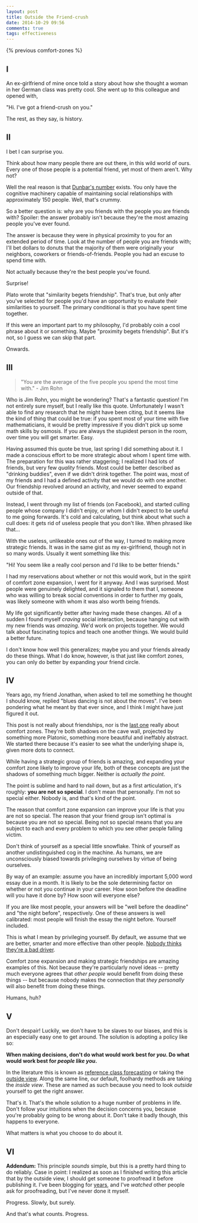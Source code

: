 ```yaml
---
layout: post
title: Outside the Friend-crush
date: 2014-10-29 09:56
comments: true
tags: effectiveness
---
```


{% previous comfort-zones %}

## I

An ex-girlfriend of mine once told a story about how she thought a woman in her
German class was pretty cool. She went up to this colleague and opened with,

"Hi. I've got a friend-crush on you."

The rest, as they say, is history.

<!--more-->



## II

I bet I can surprise you.

Think about how many people there are out there, in this wild world of ours.
Every one of those people is a potential friend, yet most of them aren't. Why
not?

Well the real reason is that [Dunbar's number][dunbar] exists. You only have the
cognitive machinery capable of maintaining social relationships with
approximately 150 people. Well, that's crummy.

So a better question is: why are you friends with the people you are friends
with? Spoiler: the answer probably isn't because they're the most amazing people
you've ever found.

The answer is because they were in physical proximity to you for an extended
period of time. Look at the number of people you are friends with; I'll bet
dollars to donuts that the majority of them were originally your neighbors,
coworkers or friends-of-friends. People you had an excuse to spend time with.

Not actually because they're the best people you've found.

Surprise!

Plato wrote that "similarity begets friendship". That's true, but only after
you've selected for people you'd have an opportunity to evaluate their
similarities to yourself. The primary conditional is that you have spent time
together.

If this were an important part to my philosophy, I'd probably coin a cool phrase
about it or something. Maybe "proximity begets friendship". But it's not, so
I guess we can skip that part.

Onwards.

[dunbar]: http://en.wikipedia.org/wiki/Dunbar's_number



## III

> "You are the average of the five people you spend the most time with." - Jim
> Rohn

Who is Jim Rohn, you might be wondering? That's a fantastic question! I'm not
entirely sure myself, but I really like this quote. Unfortunately I wasn't able
to find any research that he might have been citing, but it seems like the kind
of thing that could be true: if you spent most of your time with five
mathematicians, it would be pretty impressive if you didn't pick up some math
skills by osmosis. If you are always the stupidest person in the room, over time
you will get smarter. Easy.

Having assumed this quote be true, last spring I did something about it.  I made
a conscious effort to be more strategic about whom I spent time with. The
preparation for this was rather staggering; I realized I had lots of friends,
but very few *quality* friends. Most could be better described as "drinking
buddies", even if we didn't drink together. The point was, most of my friends
and I had a defined activity that we would do with one another. Our friendship
revolved around an activity, and never seemed to expand outside of that.

Instead, I went through my list of friends (on Facebook), and started culling
people whose company I didn't enjoy, or whom I didn't expect to be useful to me
going forwards. It's cold and calculating, but think about what such a cull
does: it gets rid of useless people that you don't like. When phrased like
that...

With the useless, unlikeable ones out of the way, I turned to making more
strategic friends. It was in the same gist as my ex-girlfriend, though not in so
many words. Usually it went something like this:

"Hi! You seem like a really cool person and I'd like to be better friends."

I had my reservations about whether or not this would work, but in the spirit of
comfort zone expansion, I went for it anyway. And I was surprised. Most people
were genuinely delighted, and it signaled to them that I, someone who was
willing to break social conventions in order to further my goals, was likely
someone with whom it was also worth being friends.

My life got significantly better after having made these changes. All of
a sudden I found myself *craving* social interaction, because hanging out with
my new friends was *amazing*. We'd work on projects together. We would talk
about fascinating topics and teach one another things. We would build a better
future.

I don't know how well this generalizes; maybe you and your friends already do
these things. What I do know, however, is that just like comfort zones, you can
only do better by expanding your friend circle.



## IV

Years ago, my friend Jonathan, when asked to tell me something he thought
I should know, replied "blues dancing is not about the moves". I've been
pondering what he meant by that ever since, and I think I might have just
figured it out.

This post is not really about friendships, nor is the [last one][comfort] really
about comfort zones. They're both shadows on the cave wall, projected by
something more Platonic, something more beautiful and ineffably abstract. We
started there because it's easier to see what the underlying shape is, given
more dots to connect.

While having a strategic group of friends is amazing, and expanding your comfort
zone likely to improve your life, both of these concepts are just the shadows of
something much bigger. Neither is *actually the point*.

The point is sublime and hard to nail down, but as a first articulation, it's
roughly: **you are not so special**. I don't mean that personally. I'm not so
special either. Nobody is, and that's kind of the point.

The reason that comfort zone expansion can improve your life is that you are not
so special. The reason that your friend group isn't optimal is because you are
not so special. Being not so special means that you are subject to each and
every problem to which you see other people falling victim.

Don't think of yourself as a special little snowflake. Think of yourself as
another undistinguished cog in the machine. As humans, we are unconsciously
biased towards privileging ourselves by virtue of being ourselves.

By way of an example: assume you have an incredibly important 5,000 word essay
due in a month. It is likely to be the sole determining factor on whether or not
you continue in your career. How soon before the deadline will you have it done
by? How soon will everyone else?

If you are like most people, your answers will be "well before the deadline" and
"the night before", respectively. One of these answers is well calibrated: most
people will finish the essay the night before. Yourself included.

This is what I mean by privileging yourself. By default, we assume that we are
better, smarter and more effective than other people. [Nobody thinks they're
a bad driver][illusory].

Comfort zone expansion and making strategic friendships are amazing examples of
this. Not because they're particularly novel ideas -- pretty much everyone
agrees that *other people* would benefit from doing these things -- but because
nobody makes the connection that *they personally* will also benefit from doing
these things.

Humans, huh?

[comfort]: http://sandymaguire.me/blog/comfort-zones/
[illusory]: http://en.wikipedia.org/wiki/Illusory_superiority



## V

Don't despair! Luckily, we don't have to be slaves to our biases, and this is an
especially easy one to get around. The solution is adopting a policy like so:

**When making decisions, don't do what would work best for *you*. Do what would
work best for *people like you*.**

In the literature this is known as [reference class forecasting][rcf] or taking
the [outside view][outside]. Along the same line, our default, foolhardy methods
are taking the *inside view*. These are named as such because you need to look
*outside* yourself to get the right answer.

That's it. That's the whole solution to a huge number of problems in life. Don't
follow your intuitions when the decision concerns you, because you're probably
going to be wrong about it. Don't take it badly though, this happens to
everyone.

What matters is what you choose to do about it.

[rcf]: http://en.wikipedia.org/wiki/Reference_class_forecasting
[outside]: http://wiki.lesswrong.com/wiki/Outside_view



## VI

**Addendum:** This principle *sounds* simple, but this is a pretty hard thing to
do reliably. Case in point: I realized as soon as I finished writing this
article that by the outside view, I should get someone to proofread it before
publishing it. I've been blogging for [years][archive], and I've *watched* other
people ask for proofreading, but I've never done it myself.

Progress. Slowly, but surely.

And that's what counts. Progress.

[archive]: http://sandymaguire.me/blog/archives/

